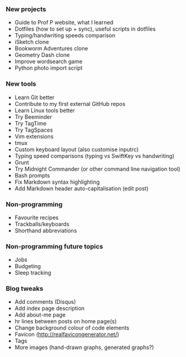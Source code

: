 ### New projects

- Guide to Prof P website, what I learned
- Dotfiles (how to set up + sync), useful scripts in dotfiles
- Typing/handwriting speeds comparison
- iSketch clone
- Bookworm Adventures clone
- Geometry Dash clone
- Improve wordsearch game
- Python photo import script

### New tools

- Learn Git better
- Contribute to my first external GitHub repos
- Learn Linux tools better
- Try Beeminder
- Try TagTime
- Try TagSpaces
- Vim extensions
- tmux
- Custom keyboard layout (also customise inputrc)
- Typing speed comparisons (typing vs SwiftKey vs handwriting)
- Grunt
- Try Midnight Commander (or other command line navigation tool)
- Bash prompts
- Fix Markdown syntax highlighting 
- Add Markdown header auto-capitalisation (edit post)

### Non-programming

- Favourite recipes
- Trackballs/keyboards
- Shorthand abbreviations

### Non-programming future topics

- Jobs
- Budgeting 
- Sleep tracking

### Blog tweaks

- Add comments (Disqus)
- Add index page description
- Add about-me page
- hr lines between posts on home page(s)
- Change background colour of code elements
- Favicon (http://realfavicongenerator.net/)
- Tags
- More images (hand-drawn graphs, generated graphs?)
